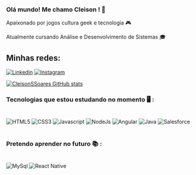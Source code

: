 ### Olá mundo! Me chamo Cleison ! 👋 <p>

Apaixonado por jogos cultura geek e tecnologia 🎮 <p>
Atualmente cursando Análise e Desenvolvimento de Sistemas 🎓

## Minhas redes:

[![Linkedin](https://img.shields.io/badge/LinkedIn-0077B5?style=for-the-badge&logo=linkedin&logoColor=white)](https://www.linkedin.com/in/cleison-silva-2b0aa9224/)
[![Instagram](https://img.shields.io/badge/Instagram-E4405F?style=for-the-badge&logo=instagram&logoColor=white)](https://www.instagram.com/cleison_sds/)

[![CleisonSSoares GitHub stats](https://github-readme-stats.vercel.app/api?username=CleisonSSoares&show_icons=true&theme=tokyonight)](https://github.com/CleisonSSoares/github-readme-stats)

### Tecnologias que estou estudando no momento 🖥️ :

<div style = "display: inline_block"><br/>
    <img  align="center" alt ="HTML5" src="https://img.shields.io/badge/HTML5-E34F26?style=for-the-badge&logo=html5&logoColor=white" />
    <img align= "center" alt="CSS3" src="https://img.shields.io/badge/CSS3-1572B6?style=for-the-badge&logo=css3&logoColor=white"/>
    <img align = "center" alt= "Javascript" src="https://img.shields.io/badge/JavaScript-323330?style=for-the-badge&logo=javascript&logoColor=F7DF1E">
    <img align = "center" alt= "NodeJs" src="https://img.shields.io/badge/Node.js-43853D?style=for-the-badge&logo=node.js&logoColor=white">
    <img align = "center" alt= "Angular" src="https://img.shields.io/badge/Angular-DD0031?style=for-the-badge&logo=angular&logoColor=white">
    <img  align="center" alt ="Java" src="https://img.shields.io/badge/Java-ED8B00?style=for-the-badge&logo=java&logoColor=white" />
    <img align = "center" alt= "Salesforce" src="https://img.shields.io/badge/Salesforce-00A1E0?style=for-the-badge&logo=Salesforce&logoColor=white">
</div>

<br/>

### Pretendo aprender no futuro 📚 : 

<div style = "display: inline_block"><br/>
    <img align= "center" alt="MySql" src="https://img.shields.io/badge/MySQL-00000F?style=for-the-badge&logo=mysql&logoColor=white"/>
    <img align = "center" alt= "React Native" src="https://img.shields.io/badge/React_Native-20232A?style=for-the-badge&logo=react&logoColor=61DAFB">
</div>
